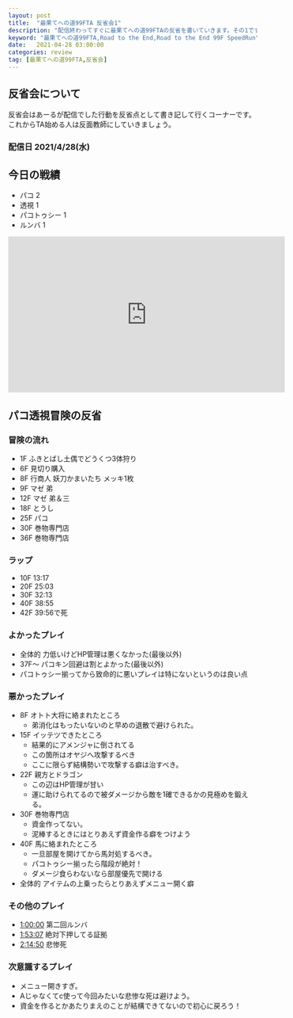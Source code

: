 ```yaml
---
layout: post
title:  "最果てへの道99FTA 反省会1"
description: "配信終わってすぐに最果てへの道99FTAの反省を書いていきます。その1です。"
keyword: "最果てへの道99FTA,Road to the End,Road to the End 99F SpeedRun"
date:   2021-04-28 03:00:00
categories: review
tag: [最果てへの道99FTA,反省会]
---
```


## 反省会について
反省会はあーるが配信でした行動を反省点として書き記して行くコーナーです。  
これからTA始める人は反面教師にしていきましょう。

### 配信日 2021/4/28(水)

## 今日の戦績
- パコ 2
- 透視 1
- パコトゥシー 1
- ルンバ 1

<iframe width="560" height="315" src="https://www.youtube.com/embed/ms8GMK2poB8?start=5690" title="YouTube video player" frameborder="0" allow="accelerometer; autoplay; clipboard-write; encrypted-media; gyroscope; picture-in-picture" allowfullscreen></iframe>

## パコ透視冒険の反省

### 冒険の流れ
- 1F  ふきとばし土偶でどうくつ3体狩り
- 6F  見切り購入
- 8F  行商人 妖刀かまいたち メッキ1枚
- 9F  マゼ 弟
- 12F マゼ 弟＆三
- 18F とうし
- 25F パコ
- 30F 巻物専門店
- 36F 巻物専門店

### ラップ
- 10F 13:17
- 20F 25:03
- 30F 32:13
- 40F 38:55
- 42F 39:56で死

### よかったプレイ

- 全体的 力低いけどHP管理は悪くなかった(最後以外)
- 37F～ パコキン回避は割とよかった(最後以外)
- パコトゥシー揃ってから致命的に悪いプレイは特にないというのは良い点

### 悪かったプレイ

- 8F オトト大将に絡まれたところ
  - 弟消化はもったいないのと早めの退散で避けられた。
- 15F イッテツできたところ
  - 結果的にアメンジャに倒されてる
  - この箇所はオヤジへ攻撃するべき
  - ここに限らず結構勢いで攻撃する癖は治すべき。
- 22F 親方とドラゴン
  - この辺はHP管理が甘い
  - 運に助けられてるので被ダメージから敵を1確できるかの見極めを鍛える。
- 30F 巻物専門店
  - 資金作ってない。
  - 泥棒するときにはとりあえず資金作る癖をつけよう
- 40F 馬に絡まれたところ
  - 一旦部屋を開けてから馬対処するべき。
  - パコトゥシー揃ったら階段が絶対！
  - ダメージ食らわないなら部屋優先で開ける
- 全体的 アイテムの上乗ったらとりあえずメニュー開く癖

### その他のプレイ
- [1:00:00](https://youtu.be/ms8GMK2poB8?t=3594) 第二回ルンバ
- [1:53:07](https://youtu.be/ms8GMK2poB8?t=6787) 絶対下押してる証拠
- [2:14:50](https://youtu.be/ms8GMK2poB8?t=8098) 悲惨死

### 次意識するプレイ
- メニュー開きすぎ。
- Aじゃなくてc使って今回みたいな悲惨な死は避けよう。
- 資金を作るとかあたりまえのことが結構できてないので初心に戻ろう！
